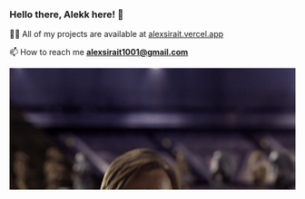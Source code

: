 ### Hello there, Alekk here! 👋

👨‍💻 All of my projects are available at [alexsirait.vercel.app](https://alexsirait.vercel.app/)

📫 How to reach me **alexsirait1001@gmail.com**


![](/MeagerHardtofindAlbertosaurus-size_restricted.gif)

